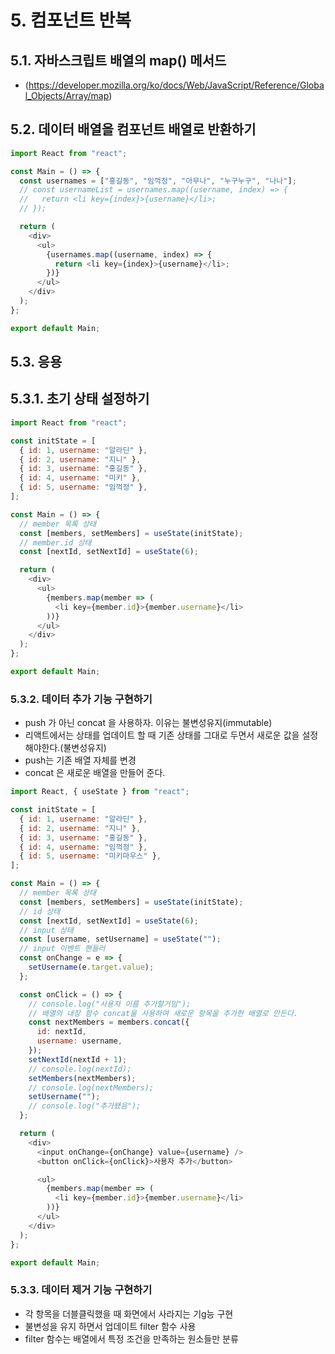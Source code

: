 # 5. 컴포넌트 반복

## 5.1. 자바스크립트 배열의 map() 메서드

- (https://developer.mozilla.org/ko/docs/Web/JavaScript/Reference/Global_Objects/Array/map)

## 5.2. 데이터 배열을 컴포넌트 배열로 반환하기

```js
import React from "react";

const Main = () => {
  const usernames = ["홍길동", "임꺽정", "아무나", "누구누구", "나나"];
  // const usernameList = usernames.map((username, index) => {
  //   return <li key={index}>{username}</li>;
  // });

  return (
    <div>
      <ul>
        {usernames.map((username, index) => {
          return <li key={index}>{username}</li>;
        })}
      </ul>
    </div>
  );
};

export default Main;
```

## 5.3. 응용

## 5.3.1. 초기 상태 설정하기

```js
import React from "react";

const initState = [
  { id: 1, username: "알라딘" },
  { id: 2, username: "지니" },
  { id: 3, username: "홍길동" },
  { id: 4, username: "미키" },
  { id: 5, username: "임꺽정" },
];

const Main = () => {
  // member 목록 상태
  const [members, setMembers] = useState(initState);
  // member.id 상태
  const [nextId, setNextId] = useState(6);

  return (
    <div>
      <ul>
        {members.map(member => (
          <li key={member.id}>{member.username}</li>
        ))}
      </ul>
    </div>
  );
};

export default Main;
```

### 5.3.2. 데이터 추가 기능 구현하기

- push 가 아닌 concat 을 사용하자. 이유는 불변성유지(immutable)
- 리액트에서는 상태를 업데이트 할 때 기존 상태를 그대로 두면서 새로운 값을 설정해야한다.(불변성유지)
- push는 기존 배열 자체를 변경
- concat 은 새로운 배열을 만들어 준다.

```js
import React, { useState } from "react";

const initState = [
  { id: 1, username: "알라딘" },
  { id: 2, username: "지니" },
  { id: 3, username: "홍길동" },
  { id: 4, username: "임꺽정" },
  { id: 5, username: "미키마우스" },
];

const Main = () => {
  // member 목록 상태
  const [members, setMembers] = useState(initState);
  // id 상태
  const [nextId, setNextId] = useState(6);
  // input 상태
  const [username, setUsername] = useState("");
  // input 이벤트 핸들러
  const onChange = e => {
    setUsername(e.target.value);
  };

  const onClick = () => {
    // console.log("사용자 이름 추가할거임");
    // 배열의 내장 함수 concat을 사용하여 새로운 항목을 추가한 배열로 만든다.
    const nextMembers = members.concat({
      id: nextId,
      username: username,
    });
    setNextId(nextId + 1);
    // console.log(nextId);
    setMembers(nextMembers);
    // console.log(nextMembers);
    setUsername("");
    // console.log("추가됐음");
  };

  return (
    <div>
      <input onChange={onChange} value={username} />
      <button onClick={onClick}>사용자 추가</button>

      <ul>
        {members.map(member => (
          <li key={member.id}>{member.username}</li>
        ))}
      </ul>
    </div>
  );
};

export default Main;
```

### 5.3.3. 데이터 제거 기능 구현하기

- 각 항목을 더블클릭했을 때 화면에서 사라지는 기g능 구현
- 불변성을 유지 하면서 업데이트 filter 함수 사용
- filter 함수는 배열에서 특정 조건을 만족하는 원소들만 분류
